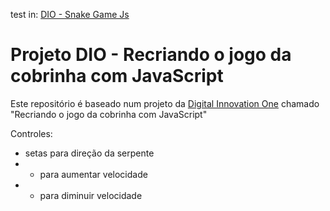 test in: [DIO - Snake Game Js](https://dbcana.github.io/dio-snake_game_js/)

# Projeto DIO - Recriando o jogo da cobrinha com JavaScript

Este repositório é baseado num projeto da [Digital Innovation One](https://digitalinnovation.one/) chamado "Recriando o jogo da cobrinha com JavaScript"

Controles: 
  * setas para direção da serpente
  * + para aumentar velocidade
  * - para diminuir velocidade
